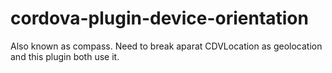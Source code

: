 cordova-plugin-device-orientation
============================

Also known as compass. Need to break aparat CDVLocation as geolocation and this plugin both use it. 
